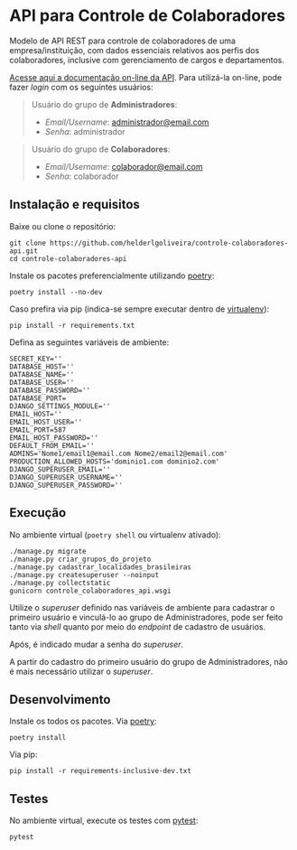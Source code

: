 # API para Controle de Colaboradores

Modelo de API REST para controle de colaboradores de uma empresa/instituição, com dados essenciais relativos aos perfis dos colaboradores, inclusive com gerenciamento de cargos e departamentos.

[Acesse aqui a documentação on-line da API](https://api-controle-colaboradores.herokuapp.com/api/v1/swagger).
Para utilizá-la on-line, pode fazer _login_ com os seguintes usuários:

> Usuário do grupo de **Administradores**:
> 
> - _Email/Username_: administrador@email.com
> - _Senha_: administrador

> Usuário do grupo de **Colaboradores**:
> 
> - _Email/Username_: colaborador@email.com
> - _Senha_: colaborador


## Instalação e requisitos

Baixe ou clone o repositório:
```
git clone https://github.com/helderlgoliveira/controle-colaboradores-api.git
cd controle-colaboradores-api
```
Instale os pacotes preferencialmente utilizando [poetry](https://python-poetry.org/):
```
poetry install --no-dev
```
Caso prefira via pip (indica-se sempre executar dentro de [virtualenv](https://virtualenv.pypa.io/en/latest/)):
```
pip install -r requirements.txt
```

Defina as seguintes variáveis de ambiente:
```
SECRET_KEY=''
DATABASE_HOST=''
DATABASE_NAME=''
DATABASE_USER=''
DATABASE_PASSWORD=''
DATABASE_PORT=
DJANGO_SETTINGS_MODULE=''
EMAIL_HOST=''
EMAIL_HOST_USER=''
EMAIL_PORT=587
EMAIL_HOST_PASSWORD=''
DEFAULT_FROM_EMAIL=''
ADMINS='Nome1/email1@email.com Nome2/email2@email.com'
PRODUCTION_ALLOWED_HOSTS='dominio1.com dominio2.com'
DJANGO_SUPERUSER_EMAIL=''
DJANGO_SUPERUSER_USERNAME=''
DJANGO_SUPERUSER_PASSWORD=''
```

## Execução

No ambiente virtual (`poetry shell` ou virtualenv ativado):
```
./manage.py migrate
./manage.py criar_grupos_do_projeto
./manage.py cadastrar_localidades_brasileiras
./manage.py createsuperuser --noinput
./manage.py collectstatic
gunicorn controle_colaboradores_api.wsgi
```

Utilize o _superuser_ definido nas variáveis de ambiente para cadastrar o primeiro usuário e vinculá-lo ao grupo de Administradores, pode ser feito tanto via _shell_ quanto por meio do _endpoint_ de cadastro de usuários.

Após, é indicado mudar a senha do _superuser_.

A partir do cadastro do primeiro usuário do grupo de Administradores, não é mais necessário utilizar o _superuser_.

## Desenvolvimento

Instale os todos os pacotes. 
Via [poetry](https://python-poetry.org/):
```
poetry install
```
Via pip:
```
pip install -r requirements-inclusive-dev.txt
```

## Testes
No ambiente virtual, execute os testes com [pytest](https://docs.pytest.org/en/latest/):
```
pytest
```
